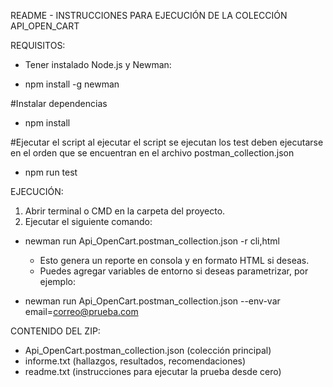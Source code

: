 README - INSTRUCCIONES PARA EJECUCIÓN DE LA COLECCIÓN API_OPEN_CART

REQUISITOS:
- Tener instalado Node.js y Newman:
* npm install -g newman

#Instalar dependencias
* npm install

#Ejecutar el script
   al ejecutar el script se ejecutan los test deben ejecutarse en el orden que se encuentran en el archivo postman_collection.json

* npm run test

EJECUCIÓN:
1. Abrir terminal o CMD en la carpeta del proyecto.
2. Ejecutar el siguiente comando:
* newman run Api_OpenCart.postman_collection.json -r cli,html

    - Esto genera un reporte en consola y en formato HTML si deseas.
    - Puedes agregar variables de entorno si deseas parametrizar, por ejemplo:
* newman run Api_OpenCart.postman_collection.json --env-var email=correo@prueba.com

CONTENIDO DEL ZIP:
- Api_OpenCart.postman_collection.json (colección principal)
- informe.txt (hallazgos, resultados, recomendaciones)
- readme.txt (instrucciones para ejecutar la prueba desde cero)
